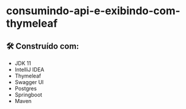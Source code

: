 # consumindo-api-e-exibindo-com-thymeleaf



## 🛠️  Construído com:

 - JDK 11
 - IntelliJ IDEA
 - Thymeleaf
 - Swagger UI
 - Postgres
 - Springboot
 - Maven
